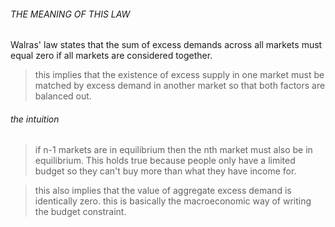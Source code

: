 ###### THE MEANING OF THIS LAW 
Walras' law states that the sum of excess demands across all markets must equal zero if all markets are considered together. 

> this implies that the existence of excess supply in one market must be matched by excess demand in another market so that both factors are balanced out. 

###### the intuition 
> if n-1 markets are in equilibrium then the nth market must also be in equilibrium. This holds true because people only have a limited budget so they can't buy more than what they have income for. 

> this also implies that the value of aggregate excess demand is identically zero. this is basically the macroeconomic way of writing the budget constraint. 